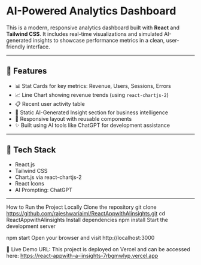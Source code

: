 # AI-Powered Analytics Dashboard

This is a modern, responsive analytics dashboard built with **React** and **Tailwind CSS**. It includes real-time visualizations and simulated AI-generated insights to showcase performance metrics in a clean, user-friendly interface.

---

## 🚀 Features

- 📊 Stat Cards for key metrics: Revenue, Users, Sessions, Errors
- 📈 Line Chart showing revenue trends (using `react-chartjs-2`)
- 📋 Recent user activity table
- 🤖 Static AI-Generated Insight section for business intelligence
- 🧩 Responsive layout with reusable components
- ✨ Built using AI tools like ChatGPT for development assistance

---

## 📁 Tech Stack

- React.js
- Tailwind CSS
- Chart.js via react-chartjs-2
- React Icons
- AI Prompting: ChatGPT

---

 How to Run the Project Locally
Clone the repository
git clone https://github.com/rajeshwariaiml/ReactAppwithAIinsights.git
cd ReactAppwithAIinsights
Install dependencies
npm install
Start the development server

npm start
Open your browser and visit
http://localhost:3000

🔗 Live Demo URL: This project is deployed on Vercel and can be accessed here:
https://react-appwith-a-iinsights-7rbgmwlyp.vercel.app




